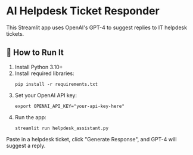 
# AI Helpdesk Ticket Responder

This Streamlit app uses OpenAI's GPT-4 to suggest replies to IT helpdesk tickets.

## 🚀 How to Run It

1. Install Python 3.10+
2. Install required libraries:
   ```
   pip install -r requirements.txt
   ```
3. Set your OpenAI API key:
   ```
   export OPENAI_API_KEY="your-api-key-here"
   ```
4. Run the app:
   ```
   streamlit run helpdesk_assistant.py
   ```

Paste in a helpdesk ticket, click "Generate Response", and GPT-4 will suggest a reply.
